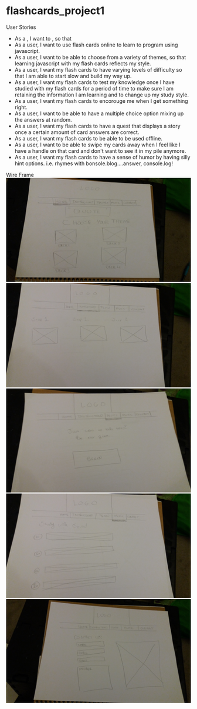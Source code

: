 # flashcards_project1

User Stories

- As a <role>, I want to <goal>, so that <reason>
- As a user, I want to use flash cards online to learn to program using javascript.
- As a user, I want to be able to choose from a variety of themes, so that learning javascript with my flash cards reflects my style.
- As a user, I want my flash cards to have varying levels of difficulty so that I am able to start slow and build my way up.
- As a user, I want my flash cards to test my knowledge once I have studied with my flash cards for a period of time to make sure I am retaining the information I am learning and to change up my study style.
- As a user, I want my flash cards to encorouge me when I get something right.
- As a user, I want to be able to have a multiple choice option mixing up the answers at random.
- As a user, I want my flash cards to have a quest that displays a story once a certain amount of card answers are correct.
- As a user, I want my flash cards to be able to be used offline.
- As a user, I want to be able to swipe my cards away when I feel like I have a handle on that card and don't want to see it in my pile anymore.
- As a user, I want my flash cards to have a sense of humor by having silly hint options. i.e. rhymes with bonsole.blog....answer, console.log!

Wire Frame
![Home Page Wireframe](home.jpg)
![Instruction Page Wireframe](instructions.jpg)
![Tests Page Wireframe](tests.jpg)
![Music Page Wireframe](music.jpg)
![Contact Wireframe](contact.jpg)
